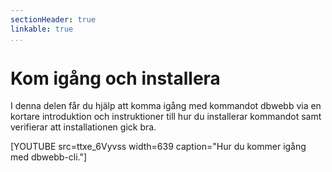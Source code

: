 ```yaml
---
sectionHeader: true
linkable: true
...
```

Kom igång och installera
======================================

I denna delen får du hjälp att komma igång med kommandot dbwebb via en kortare introduktion och instruktioner till hur du installerar kommandot samt verifierar att installationen gick bra.

[YOUTUBE src=ttxe_6Vyvss width=639 caption="Hur du kommer igång med dbwebb-cli."]

